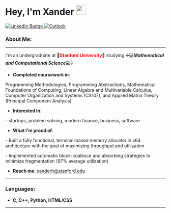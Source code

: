 <h1>Hey, I'm Xander&nbsp;<img src="https://media.giphy.com/media/hvRJCLFzcasrR4ia7z/giphy.gif" width="30px">
</h1><a href="https://www.linkedin.com/in/xander-hnasko-9a03b7225/"><img src="https://img.shields.io/badge/LinkedIn-blue?style=for-the-badge&amp;logo=linkedin&amp;logoColor=white" alt="LinkedIn Badge" class="center"> </a> <a href="mailto:xanderh@stanford.edu" target="_blank"><img alt="Outlook" src="https://img.shields.io/badge/Microsoft_Outlook-0078D4?style=for-the-badge&amp;logo=microsoft-outlook&amp;logoColor=white"></a>

### About Me:

- - -

I'm an undergraduate at 🌲<span class="color" style="color:red">**Stanford University**</span>🌲<span class="colour" style="color:rgb(153, 0, 0)"></span> studying
➗💻<i>**Mathematical and Computational Science**</i>💻➗
<br>
* **Completed coursework in**: 

Programming Methodologies, Programming Abstractions, Mathematical Foundations of Computing, Linear Algebra and Multivariable Calculus, Computer Organization and Systems (CS107), and Applied Matrix Theory (Principal Component Analysis)
* **Interested In**: 

\- startups, problem solving, modern finance, business, software
* **What I'm proud of**:

\- Built a fully functional\, terminal\-based memory allocator in x64 architecture with the goal of maximizing throughput and utilization

\- Implemented automatic block\-coalesce and absorbing strategies to minimize fragmentation \(97% average utilization\)
* **Reach me**: [xanderh@stanford.edu](mailto:xanderh@stanford.edu)

- - -

### Languages:

* **C, C++, Python, HTML/CSS**

- - -

<br>
<br>

